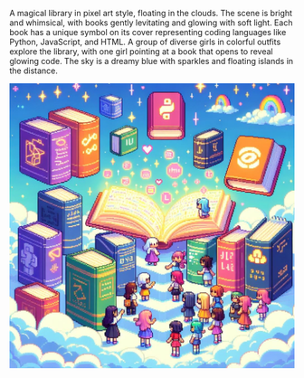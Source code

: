 A magical library in pixel art style, floating in the clouds. The scene is bright and whimsical, with books gently levitating and glowing with soft light. Each book has a unique symbol on its cover representing coding languages like Python, JavaScript, and HTML. A group of diverse girls in colorful outfits explore the library, with one girl pointing at a book that opens to reveal glowing code. The sky is a dreamy blue with sparkles and floating islands in the distance.

![Teach Me](https://github.com/codess-aus/prompts/blob/1f09e8fa882ad22564e041375adaf6db24eb2f7e/assets/A%20magical%20library%20in%20pixel%20art%20style%2C%20floating%20in%20the%20clouds.%20The%20scene%20is%20bright%20and%20whimsical%2C%20wit.jpeg)
